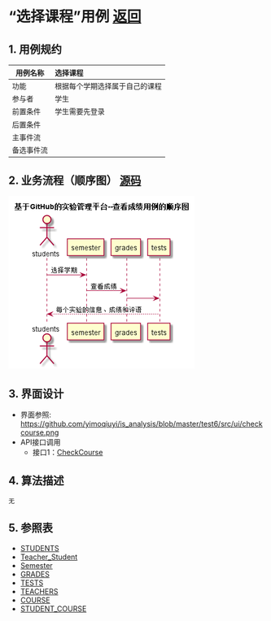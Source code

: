 <!-- markdownlint-disable MD033-->
<!-- 禁止MD033类型的警告 https://www.npmjs.com/package/markdownlint -->

# “选择课程”用例 [返回](../../README.md)
## 1. 用例规约

|用例名称|选择课程|
|-------|:-------------|
|功能|根据每个学期选择属于自己的课程|
|参与者|学生|
|前置条件|学生需要先登录|
|后置条件| |
|主事件流| |
|备选事件流| |

## 2. 业务流程（顺序图） [源码](../main/CheckGrade.puml)
![sequence1](../../CheckGrade.png) 

## 3. 界面设计
- 界面参照: https://github.com/yimoqiuyi/is_analysis/blob/master/test6/src/ui/checkcourse.png
- API接口调用 
    - 接口1：[CheckCourse](../mapper/CheckCourse.md) 

## 4. 算法描述
    无
    
## 5. 参照表
- [STUDENTS](../../DataDesign.md/#STUDENTS)
- [Teacher_Student](../../DataDesign.md/#Teacher_Student)
- [Semester](../../DataDesign.md/#Semester)
- [GRADES](../../DataDesign.md/#GRADES)
- [TESTS](../../DataDesign.md/#TESTS)
- [TEACHERS](../../DataDesign.md/#TEACHERS)
- [COURSE](../../DataDesign.md/#COURSE)
- [STUDENT_COURSE](../../DataDesign.md/#STUDENT_COURSE)
